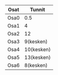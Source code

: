 Osat | Tunnit |
 --- | --- |
Osa0 | 0.5 |
Osa1 | 4 |
Osa2 | 12 |
Osa3 |9(kesken)|
Osa4 |10(kesken)|
Osa5 |13(kesken)|
Osa6 |8(kesken)|

